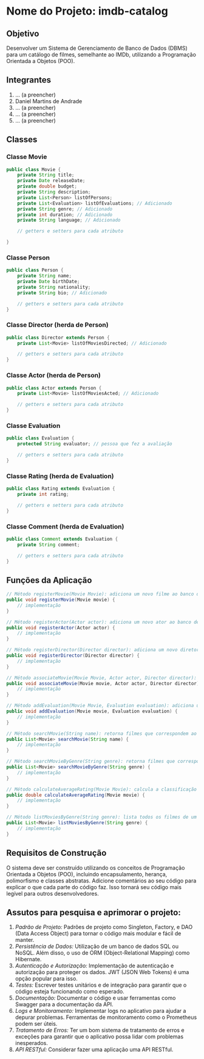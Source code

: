 # Nome do Projeto: imdb-catalog

## Objetivo

Desenvolver um Sistema de Gerenciamento de Banco de Dados (DBMS) para um catálogo de filmes, semelhante ao IMDb, utilizando a Programação Orientada a Objetos (POO).

## Integrantes

1. ... (a preencher)
2. Daniel Martins de Andrade
3. ... (a preencher)
4. ... (a preencher)
5. ... (a preencher)

## Classes

### Classe Movie

```java
public class Movie {
    private String title;
    private Date releaseDate;
    private double budget;
    private String description;
    private List<Person> listOfPersons;
    private List<Evaluation> listOfEvaluations; // Adicionado
    private String genre; // Adicionado
    private int duration; // Adicionado
    private String language; // Adicionado

    // getters e setters para cada atributo

}
```

### Classe Person

```java
public class Person {
    private String name;
    private Date birthDate;
    private String nationality;
    private String bio; // Adicionado

    // getters e setters para cada atributo
}
```

### Classe Director (herda de Person)

```java
public class Director extends Person {
    private List<Movie> listOfMoviesDirected; // Adicionado

    // getters e setters para cada atributo
}
```

### Classe Actor (herda de Person)

```java
public class Actor extends Person {
    private List<Movie> listOfMoviesActed; // Adicionado

    // getters e setters para cada atributo
}
```

### Classe Evaluation <!-- Adicionado -->

```java
public class Evaluation {
    protected String evaluator; // pessoa que fez a avaliação

    // getters e setters para cada atributo
}
```

### Classe Rating (herda de Evaluation) <!-- Adicionado -->

```java
public class Rating extends Evaluation {
    private int rating;

    // getters e setters para cada atributo
}
```

### Classe Comment (herda de Evaluation) <!-- Adicionado -->

```java
public class Comment extends Evaluation {
    private String comment;

    // getters e setters para cada atributo
}
```

## Funções da Aplicação

```java
// Método registerMovie(Movie Movie): adiciona um novo filme ao banco de dados
public void registerMovie(Movie movie) {
    // implementação
}

// Método registerActor(Actor actor): adiciona um novo ator ao banco de dados
public void registerActor(Actor actor) {
    // implementação
}

// Método registerDirector(Director director): adiciona um novo diretor ao banco de dados
public void registerDirector(Director director) {
    // implementação
}

// Método associateMovie(Movie Movie, Actor actor, Director director): associa um filme a seus atores e diretores
public void associateMovie(Movie movie, Actor actor, Director director) {
    // implementação
}

// Método addEvaluation(Movie Movie, Evaluation evaluation): adiciona uma avaliação ou comentário a um filme
public void addEvaluation(Movie movie, Evaluation evaluation) {
    // implementação
}

// Método searchMovie(String name): retorna filmes que correspondem ao nome fornecido, ignorando maiúsculas e minúsculas
public List<Movie> searchMovie(String name) {
    // implementação
}

// Método searchMovieByGenre(String genre): retorna filmes que correspondem ao gênero fornecido
public List<Movie> searchMovieByGenre(String genre) {
    // implementação
}

// Método calculateAverageRating(Movie Movie): calcula a classificação média de um filme
public double calculateAverageRating(Movie movie) {
    // implementação
}

// Método listMoviesByGenre(String genre): lista todos os filmes de um determinado gênero
public List<Movie> listMoviesByGenre(String genre) {
    // implementação
}
```

## Requisitos de Construção

O sistema deve ser construído utilizando os conceitos de Programação Orientada a Objetos (POO), incluindo encapsulamento, herança, polimorfismo e classes abstratas. Adicione comentários ao seu código para explicar o que cada parte do código faz. Isso tornará seu código mais legível para outros desenvolvedores.

## Assutos para pesquisa e aprimorar o projeto:

1. _Padrão de Projeto:_ Padrões de projeto como Singleton, Factory, e DAO (Data Access Object) para tornar o código mais modular e fácil de manter.
2. _Persistência de Dados:_ Utilização de um banco de dados SQL ou NoSQL. Além disso, o uso de ORM (Object-Relational Mapping) como Hibernate.
3. _Autenticação e Autorização:_ Implementação de autenticação e autorização para proteger os dados. JWT (JSON Web Tokens) é uma opção popular para isso.
4. _Testes:_ Escrever testes unitários e de integração para garantir que o código esteja funcionando como esperado.
5. _Documentação:_ Documentar o código e usar ferramentas como Swagger para a documentação da API.
6. _Logs e Monitoramento:_ Implementar logs no aplicativo para ajudar a depurar problemas. Ferramentas de monitoramento como o Prometheus podem ser úteis.
7. _Tratamento de Erros:_ Ter um bom sistema de tratamento de erros e exceções para garantir que o aplicativo possa lidar com problemas inesperados.
8. _API RESTful:_ Considerar fazer uma aplicação uma API RESTful.

